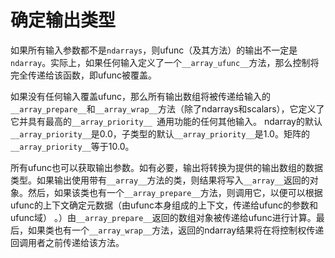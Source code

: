 # 确定输出类型

如果所有输入参数都不是``ndarrays``，则ufunc（及其方法）的输出不一定是``ndarray``。实际上，如果任何输入定义了一个``__array_ufunc__``方法，那么控制将完全传递给该函数，即ufunc被覆盖。

如果没有任何输入覆盖ufunc，那么所有输出数组将被传递给输入的``__array_prepare__``和``__array_wrap__``方法（除了ndarrays和scalars），它定义了它并具有最高的``__array_priority__ ``通用功能的任何其他输入。 ndarray的默认``__array_priority__``是0.0，子类型的默认``__array_priority__``是1.0。矩阵的``__array_priority__``等于10.0。

所有ufunc也可以获取输出参数。如有必要，输出将转换为提供的输出数组的数据类型。如果输出使用带有``__array__``方法的类，则结果将写入``__array__``返回的对象。然后，如果该类也有一个``__array_prepare__``方法，则调用它，以便可以根据ufunc的上下文确定元数据（由ufunc本身组成的上下文，传递给ufunc的参数和ufunc域） 。）由``__array_prepare__``返回的数组对象被传递给ufunc进行计算。最后，如果类也有一个``__array_wrap__``方法，返回的ndarray结果将在将控制权传递回调用者之前传递给该方法。
